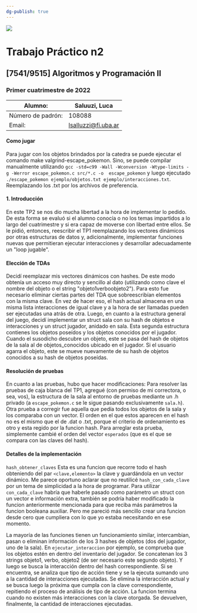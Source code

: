 ```yaml
---
dg-publish: true
---
```

    
![](https://i.imgur.com/P0aqOMI.jpg)

# **Trabajo Práctico n2** 


## [7541/9515] Algoritmos y Programación II


### Primer cuatrimestre de 2022

|  Alumno: | Saluuzi, Luca |
| ----------- | ----------- |
| Número de padrón: | 108088 |
| Email: | lsalluzzi@fi.uba.ar |

#### Como jugar
Para jugar con los objetos brindados por la catedra se puede ejecutar el comando make valgrind-escape_pokemon. Sino, se puede compilar manualmente utilizando `gcc -std=c99 -Wall -Wconversion -Wtype-limits -g -Werror escape_pokemon.c src/*.c -o  escape_pokemon` y luego ejecutado `./escape_pokemon ejemplo/objetos.txt ejemplo/interacciones.txt`. Reemplazando los .txt por los archivos de preferencia.
#### 1. Introducción
En este TP2 se nos dio mucha libertad a la hora de implementar lo pedido. De esta forma se evaluó si el alumno conocía o no los temas impartidos a lo largo del cuatrimestre y si era capaz de moverse con libertad entre ellos.
Se le pidió, entonces, reescribir el TP1 reemplazando los vectores dinámicos por otras estructuras de datos y, adicionalmente, implementar funciones nuevas que permitieran ejecutar interacciones y desarrollar adecuadamente un "loop jugable".

#### Elección de TDAs
Decidí reemplazar mis vectores dinámicos con hashes. De este modo obtenía un acceso muy directo y sencillo al dato (utilizando como clave el nombre del objeto o el string "objeto1verboobjeto2"). Para esto fue necesario eliminar ciertas partes del TDA que sobreescribían elementos con la misma clave. En vez de hacer eso, el hash actual almacena en una misma lista interacciones de igual clave y a la hora de ser llamadas pueden ser ejecutadas una atrás de otra.
Luego, en cuanto a la estructura general del juego, decidí implementar un struct sala con su hash de objetos e interacciones y un struct jugador, anidado en sala. Esta segunda estructura contienes los objetos poseídos y los objetos conocidos por el jugador. 
Cuando el susodicho descubre un objeto, este se pasa del hash de objetos de la sala al de objetos_conocidos ubicado en el jugador. Si el usuario agarra el objeto, este se mueve nuevamente de su hash de objetos conocidos a su hash de objetos poseídas.

#### Resolución de pruebas
En cuanto a las pruebas, hubo que hacer modificaciones:
Para resolver las pruebas de caja blanca del TP1, agregué (con permiso de mi correctora, o sea, vos), la estructura de la sala al entorno de pruebas mediante un .h privado (a `escape_pokemon.c` se le sigue pasando exclusivamente `sala.h`).
Otra prueba a corregir fue aquella que pedía todos los objetos de la sala y los comparaba con un vector. El orden en el que estos aparecen en el hash no es el mismo que el de .dat o .txt, porque el criterio de ordenamiento es otro y esta regido por la funcion hash. Para arreglar esta prueba, simplemente cambié el orden del vector `esperados` (que es el que se compara con las claves del hash).

#### Detalles de la implementación
`hash_obtener_claves` Esta es una funcion que recorre todo el hash obteniendo del par `<clave,elemento>` la clave y guardándola en un vector dinámico. Me parece oportuno aclarar que no reutilicé `hash_con_cada_clave` por un tema de simplicidad a la hora de programar. Para utilizar `con_cada_clave` habría que haberle pasado como parámetro un struct con un vector e información extra, también se podría haber modificado la funcion anteriormente mencionada para que reciba más parámetros la funcion booleana auxiliar. Pero me pareció más sencillo crear una funcion desde cero que cumpliera con lo que yo estaba necesitando en ese momento. 

La mayoría de las funciones tienen un funcionamiento similar, intercambian, pasan o eliminan información de los 3 hashes de objetos (dos del jugador, uno de la sala).
En `ejecutar_interaccion` por ejemplo, se comprueba que los objetos estén en dentro del inventario del jugador. Se concatenan los 3 strings objeto1, verbo, objeto2 (de ser necesario este segundo objeto). Y luego se busca la interacción dentro del hash correspondiente. Si se encuentra, se analiza que tipo de acción tiene y se la ejecuta sumando uno a la cantidad de interacciones ejecutadas. Se elimina la interacción actual y se busca luego la próxima que cumpla con la clave correspondiente, repitiendo el proceso de análisis de tipo de acción. La funcion termina cuando no existen más interacciones con la clave otorgada. Se devuelven, finalmente, la cantidad de interacciones ejecutadas.
